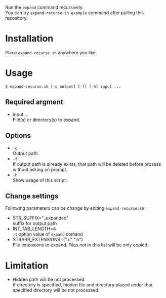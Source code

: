 Run the `expand` command recursively.  
You can try `expand-recurse.sh example` command after pulling this repository.

# Installation

Place `expand-recurse.sh` anywhere you like.

# Usage

```
$ expand-recurse.sh [-o output] [-f] [-h] input ...
```

## Required argment

 - input ...  
   File(s) or directory(s) to expand.

## Options

 - `-o`  
   Output path.
 - `-f`  
   If output path is already exists, that path will be deleted before prosess without asking on prompt.
 - `-h`  
   Show usage of this script.

## Change settings

Following parameters can be change by editing `expand-recurse.sh` .

 - STR_SUFFIX="_expanded"  
   suffix for output path
 - INT_TAB_LENGTH=4  
   `-t` option value of `expand` comand
 - STRARR_EXTENSIONS=(".c" ".h")  
    File extensions to expand. Files not in this list will be only copied.

# Limitation

 - Hidden path will be not processed  
  If directory is specified, hidden file and directory placed under that specified directory will be not processed.
